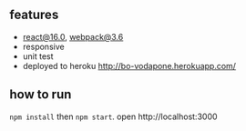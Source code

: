 ## features
* react@16.0, webpack@3.6
* responsive
* unit test
* deployed to heroku http://bo-vodapone.herokuapp.com/
## how to run
`npm install` then `npm start`. open http://localhost:3000